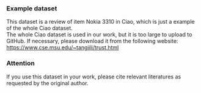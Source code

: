 ### Example dataset
This dataset is a review of item Nokia 3310 in Ciao, which is just a example of the whole Ciao dataset.  
The whole Ciao dataset is used in our work, but it is too large to upload to GitHub. If necessary, please download it from the following website:  
https://www.cse.msu.edu/~tangjili/trust.html 
### Attention
If you use this dataset in your work, please cite relevant literatures as requested by the original author.
